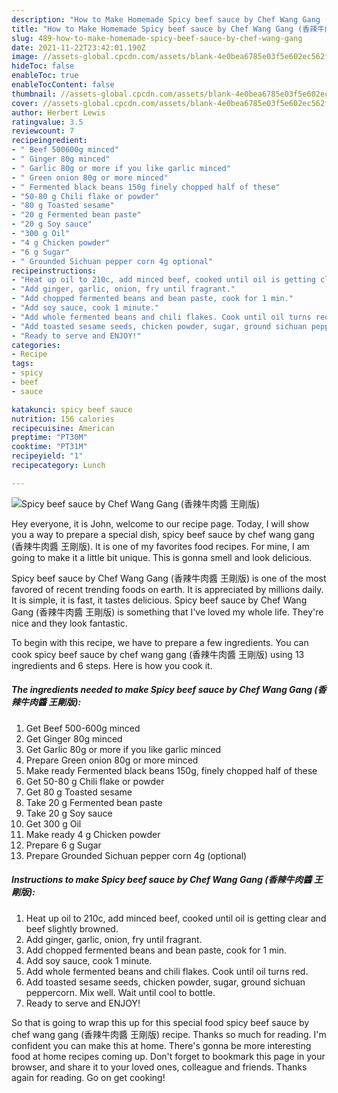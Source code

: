 ```yaml
---
description: "How to Make Homemade Spicy beef sauce by Chef Wang Gang (香辣牛肉醬 王剛版)"
title: "How to Make Homemade Spicy beef sauce by Chef Wang Gang (香辣牛肉醬 王剛版)"
slug: 489-how-to-make-homemade-spicy-beef-sauce-by-chef-wang-gang
date: 2021-11-22T23:42:01.190Z
image: //assets-global.cpcdn.com/assets/blank-4e0bea6785e03f5e602ec562f230caae08da540cada707380b4fe1bbebba43da.png
hideToc: false
enableToc: true
enableTocContent: false
thumbnail: //assets-global.cpcdn.com/assets/blank-4e0bea6785e03f5e602ec562f230caae08da540cada707380b4fe1bbebba43da.png
cover: //assets-global.cpcdn.com/assets/blank-4e0bea6785e03f5e602ec562f230caae08da540cada707380b4fe1bbebba43da.png
author: Herbert Lewis
ratingvalue: 3.5
reviewcount: 7
recipeingredient:
- " Beef 500600g minced"
- " Ginger 80g minced"
- " Garlic 80g or more if you like garlic minced"
- " Green onion 80g or more minced"
- " Fermented black beans 150g finely chopped half of these"
- "50-80 g Chili flake or powder"
- "80 g Toasted sesame"
- "20 g Fermented bean paste"
- "20 g Soy sauce"
- "300 g Oil"
- "4 g Chicken powder"
- "6 g Sugar"
- " Grounded Sichuan pepper corn 4g optional"
recipeinstructions:
- "Heat up oil to 210c, add minced beef, cooked until oil is getting clear and beef slightly browned."
- "Add ginger, garlic, onion, fry until fragrant."
- "Add chopped fermented beans and bean paste, cook for 1 min."
- "Add soy sauce, cook 1 minute."
- "Add whole fermented beans and chili flakes. Cook until oil turns red."
- "Add toasted sesame seeds, chicken powder, sugar, ground sichuan peppercorn. Mix well. Wait until cool to bottle."
- "Ready to serve and ENJOY!"
categories:
- Recipe
tags:
- spicy
- beef
- sauce

katakunci: spicy beef sauce 
nutrition: 156 calories
recipecuisine: American
preptime: "PT30M"
cooktime: "PT31M"
recipeyield: "1"
recipecategory: Lunch

---
```



![Spicy beef sauce by Chef Wang Gang (香辣牛肉醬 王剛版)](//assets-global.cpcdn.com/assets/blank-4e0bea6785e03f5e602ec562f230caae08da540cada707380b4fe1bbebba43da.png)

Hey everyone, it is John, welcome to our recipe page. Today, I will show you a way to prepare a special dish, spicy beef sauce by chef wang gang (香辣牛肉醬 王剛版). It is one of my favorites food recipes. For mine, I am going to make it a little bit unique. This is gonna smell and look delicious.



Spicy beef sauce by Chef Wang Gang (香辣牛肉醬 王剛版) is one of the most favored of recent trending foods on earth. It is appreciated by millions daily. It is simple, it is fast, it tastes delicious. Spicy beef sauce by Chef Wang Gang (香辣牛肉醬 王剛版) is something that I've loved my whole life. They're nice and they look fantastic.


To begin with this recipe, we have to prepare a few ingredients. You can cook spicy beef sauce by chef wang gang (香辣牛肉醬 王剛版) using 13 ingredients and 6 steps. Here is how you cook it.

<!--inarticleads1-->

##### The ingredients needed to make Spicy beef sauce by Chef Wang Gang (香辣牛肉醬 王剛版):

1. Get  Beef 500-600g minced
1. Get  Ginger 80g minced
1. Get  Garlic 80g or more if you like garlic minced
1. Prepare  Green onion 80g or more minced
1. Make ready  Fermented black beans 150g, finely chopped half of these
1. Get 50-80 g Chili flake or powder
1. Get 80 g Toasted sesame
1. Take 20 g Fermented bean paste
1. Take 20 g Soy sauce
1. Get 300 g Oil
1. Make ready 4 g Chicken powder
1. Prepare 6 g Sugar
1. Prepare  Grounded Sichuan pepper corn 4g (optional)




<!--inarticleads2-->

##### Instructions to make Spicy beef sauce by Chef Wang Gang (香辣牛肉醬 王剛版):

1. Heat up oil to 210c, add minced beef, cooked until oil is getting clear and beef slightly browned.
1. Add ginger, garlic, onion, fry until fragrant.
1. Add chopped fermented beans and bean paste, cook for 1 min.
1. Add soy sauce, cook 1 minute.
1. Add whole fermented beans and chili flakes. Cook until oil turns red.
1. Add toasted sesame seeds, chicken powder, sugar, ground sichuan peppercorn. Mix well. Wait until cool to bottle.
1. Ready to serve and ENJOY!



So that is going to wrap this up for this special food spicy beef sauce by chef wang gang (香辣牛肉醬 王剛版) recipe. Thanks so much for reading. I'm confident you can make this at home. There's gonna be more interesting food at home recipes coming up. Don't forget to bookmark this page in your browser, and share it to your loved ones, colleague and friends. Thanks again for reading. Go on get cooking!
